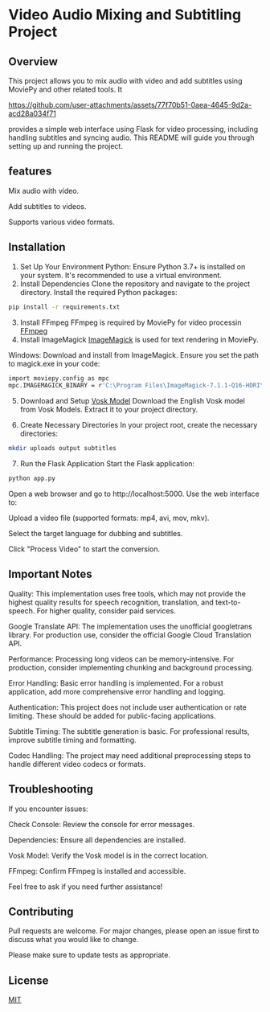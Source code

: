 # Video Audio Mixing and Subtitling Project

## Overview

This project allows you to mix audio with video and add subtitles using MoviePy and other related tools. It 

https://github.com/user-attachments/assets/77f70b51-0aea-4645-9d2a-acd28a034f71

provides a simple web interface using Flask for video processing, including handling subtitles and syncing audio. This README will guide you through setting up and running the project.

## features
Mix audio with video.

Add subtitles to videos.

Supports various video formats.

## Installation
1. Set Up Your Environment
Python: Ensure Python 3.7+ is installed on your system. It's recommended to use a virtual environment.
2. Install Dependencies
Clone the repository and navigate to the project directory. Install the required Python packages:
```bash
pip install -r requirements.txt
```
3. Install FFmpeg
FFmpeg is required by MoviePy for video processin
[FFmpeg](https://ffmpeg.org/download.html)
4. Install ImageMagick
[ImageMagick](https://imagemagick.org/script/download.php) is used for text rendering in MoviePy.

Windows:
Download and install from ImageMagick. Ensure you set the path to magick.exe in your code:
```bash
import moviepy.config as mpc
mpc.IMAGEMAGICK_BINARY = r'C:\Program Files\ImageMagick-7.1.1-Q16-HDRI\magick.exe'
```
5. Download and Setup [Vosk Model](https://alphacephei.com/vosk/models/vosk-model-en-us-0.22.zip)
Download the English Vosk model from Vosk Models. Extract it to your project directory.

6. Create Necessary Directories
In your project root, create the necessary directories:
```bash
mkdir uploads output subtitles
```
7. Run the Flask Application
Start the Flask application:
```bash
python app.py
```
Open a web browser and go to http://localhost:5000. Use the web interface to:

Upload a video file (supported formats: mp4, avi, mov, mkv).

Select the target language for dubbing and subtitles.

Click "Process Video" to start the conversion.

## Important Notes
Quality: This implementation uses free tools, which may not provide the highest quality results for speech recognition, translation, and text-to-speech. For higher quality, consider paid services.

Google Translate API: The implementation uses the unofficial googletrans library. For production use, consider the official Google Cloud Translation API.

Performance: Processing long videos can be memory-intensive. For production, consider implementing chunking and background processing.

Error Handling: Basic error handling is implemented. For a robust application, add more comprehensive error handling and logging.

Authentication: This project does not include user authentication or rate limiting. These should be added for public-facing applications.

Subtitle Timing: The subtitle generation is basic. For professional results, improve subtitle timing and formatting.

Codec Handling: The project may need additional preprocessing steps to handle different video codecs or formats.

## Troubleshooting
If you encounter issues:

Check Console: Review the console for error messages.

Dependencies: Ensure all dependencies are installed.

Vosk Model: Verify the Vosk model is in the correct location.

FFmpeg: Confirm FFmpeg is installed and accessible.

Feel free to ask if you need further assistance!

## Contributing

Pull requests are welcome. For major changes, please open an issue first
to discuss what you would like to change.

Please make sure to update tests as appropriate.

## License

[MIT](https://choosealicense.com/licenses/mit/)
